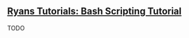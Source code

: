 ## [Ryans Tutorials: Bash Scripting Tutorial](https://ryanstutorials.net/bash-scripting-tutorial/)

TODO
